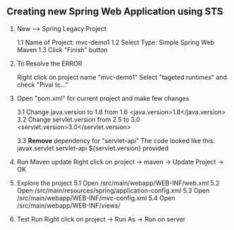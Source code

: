 ## Creating new Spring Web Application using STS

1.	New --> Spring Legacy Project
	
	1.1 Name of Project:	mvc-demo1
	1.2 Select Type:		Simple Spring Web Maven
	1.3 Click "Finish" button

2.	To Resolve the ERROR
	
	Right click on project name "mvc-demo1"
	Select "tageted runtimes" and check "Pival tc..."

3.	Open "pom.xml" for current project and make few changes
	
	3.1 Change java.version to 1.8 from 1.6
		<java.version>1.8</java.version>
	3.2	Change servlet.version from 2.5 to 3.0
		<servlet.version>3.0</servlet.version>

	3.3	**Remove** dependency for "servlet-api"
		The code looked like this:
		<dependency>
			<groupId>javax.servlet</groupId>
			<artifactId>servlet-api</artifactId>
			<version>${servlet.version}</version>
			<scope>provided</scope>
		</dependency>

4.	Run Maven update
	Right click on project -> maven -> Update Project -> OK

5.	Explore the project
	5.1 Open /src/main/webapp/WEB-INF/web.xml
	5.2 Open /src/main/resources/spring/application-config.xml
	5.3	Open /src/main/webapp/WEB-INF/mvc-config.xml
	5.4	Open /src/main/webapp/WEB-INF/views/

6.	Test Run
	Right click on project -> Run As -> Run on server